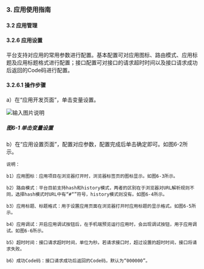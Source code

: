 ### 3. 应用使用指南

#### 3.2 应用管理

#### 3.2.6 应用设置

平台支持对应用的常用参数进行配置。基本配置可对应用图标、路由模式、应用标题及应用标题格式进行配置；接口配置可对接口的请求超时时间以及接口请求成功后返回的Code码进行配置。

#### 3.2.6.1 操作步骤

a）在“应用开发页面”，单击变量设置。

![输入图片说明](../../../../images/%20SoFlu%EF%BC%88%E5%89%8D%E7%AB%AF%EF%BC%89%E5%85%A8%E8%87%AA%E5%8A%A8%E5%BC%80%E5%8F%91%E5%B9%B3%E5%8F%B0%E6%95%99%E7%A8%8B/1.%20%E6%9C%80%E6%96%B0%E7%89%88%E6%9C%AC%20-%20%E6%9B%B4%E6%96%B0%E6%97%A5%E6%9C%9F%20-%202023.01.10/3.%20%E5%BA%94%E7%94%A8%E4%BD%BF%E7%94%A8%E6%8C%87%E5%8D%97/2.%20%E5%BA%94%E7%94%A8%E7%AE%A1%E7%90%86/6-1.png)

##### 图6-1 单击变量设置

b）在“应用设置页面”，配置对应参数，配置完成后单击确定即可。如图6-2所示。

```
说明：

b1）应用图标：应用项目在浏览器打开时，浏览器标签页的图标显示。如图6-3所示。

b2）路由模式：平台目前支持hash和history模式，两者的区别在于浏览器对URL解析规则不同，选择hash模式时URL中有“#“”符号，history模式则没有。如图6-4所示。

b3）应用标题、标题格式：用于设置应用页面在浏览器打开时应用标题的显示格式。如图6-5所示。

b4）应用调试：开启应用调试按钮后，在手机端预览运行应用时，会出现调试按钮，用于应用调试。如图6-6所示。

b5）超时时间：接口请求超时时间，单位为秒。若请求接口时，超过设置的超时时间，接口将请求失败。

b6）成功Code码：接口请求成功后返回的Code码，默认为“000000”。
```
